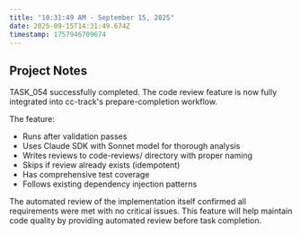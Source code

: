 ```yaml
---
title: "10:31:49 AM - September 15, 2025"
date: 2025-09-15T14:31:49.674Z
timestamp: 1757946709674
---
```


## Project Notes

TASK_054 successfully completed. The code review feature is now fully integrated into cc-track's prepare-completion workflow. 

The feature:
- Runs after validation passes
- Uses Claude SDK with Sonnet model for thorough analysis
- Writes reviews to code-reviews/ directory with proper naming
- Skips if review already exists (idempotent)
- Has comprehensive test coverage
- Follows existing dependency injection patterns

The automated review of the implementation itself confirmed all requirements were met with no critical issues. This feature will help maintain code quality by providing automated review before task completion.
